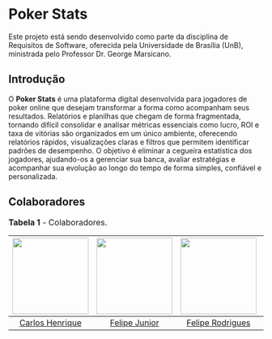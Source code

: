 # Poker Stats

<!-- <font size="3"><p style="text-align: left">**Figura 1** - Logo do Poker Stats.</p></font>

<div align="center">
    <img src="<path>" width="200px">
</div> -->

Este projeto está sendo desenvolvido como parte da disciplina de Requisitos de Software, oferecida pela Universidade de Brasília (UnB), ministrada pelo Professor Dr. George Marsicano.

## Introdução

O **Poker Stats** é uma plataforma digital desenvolvida para jogadores de poker online que desejam transformar a forma como acompanham seus resultados. Relatórios e planilhas que chegam de forma fragmentada, tornando difícil consolidar e analisar métricas essenciais como lucro, ROI e taxa de vitórias são organizados em um único ambiente, oferecendo relatórios rápidos, visualizações claras e filtros que permitem identificar padrões de desempenho. O objetivo é eliminar a cegueira estatística dos jogadores, ajudando-os a gerenciar sua banca, avaliar estratégias e acompanhar sua evolução ao longo do tempo de forma simples, confiável e personalizada.

## Colaboradores

<font size="3"><p style="text-align: left">**Tabela 1** - Colaboradores.</p></font>

| <img src="https://github.com/Depaiiva.png" width="150px">   | <img src="https://github.com/Felipej3ds.png" width="150px"> | <img src="https://github.com/felipeJRdev.png" width="150px"> | <img src="https://github.com/renanpr7.png" width="150px"> | <img src="https://github.com/R1K4S.png" width="150px"> | <img src="https://github.com/Thales-Duarte.png" width="150px"> |
| :-------------------------------------------------------: | :-------------------------------------------------------: | :----------------------------------------------------------: | :-------------------------------------------------------------: | :------------------------------------------------------------: | :------------------------------------------------------------: |
|  [Carlos Henrique](https://github.com/Depaiiva)     |  [Felipe Junior](https://github.com/Felipej3ds)             |      [Felipe Rodrigues](https://github.com/felipeJRdev)      |  [Renan Pereira](https://github.com/renanpr7)      | [Ricardo Henrique](https://github.com/R1K4S)    |[Thales Duarte](https://github.com/Thales-Duarte) |

